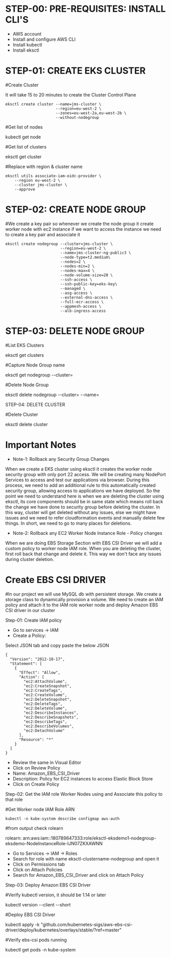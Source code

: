 # STEP-00: PRE-REQUISITES: INSTALL CLI'S

- AWS account 
- Install and configure AWS CLI
- Install kubectl
- Install eksctl

# STEP-01: CREATE EKS CLUSTER

#Create Cluster

It will take 15 to 20 minutes to create the Cluster Control Plane 

    eksctl create cluster --name=jms-cluster \
                          --region=eu-west-2 \
                          --zones=eu-west-2a,eu-west-2b \
                          --without-nodegroup 

#Get list of nodes

  kubectl get node

#Get list of clusters

  eksctl get cluster 

#Replace with region & cluster name

    eksctl utils associate-iam-oidc-provider \
        --region eu-west-2 \
        --cluster jms-cluster \
        --approve

# STEP-02: CREATE NODE GROUP

#We create a key pair so whenever we create the node group it create worker node with ec2 instance if we want to access the instance we need to create a key pair and associate it

    eksctl create nodegroup --cluster=jms-cluster \
                            --region=eu-west-2 \
                            --name=jms-cluster-ng-public3 \
                            --node-type=t2.medium\
                            --nodes=2 \
                            --nodes-min=2 \
                            --nodes-max=4 \
                            --node-volume-size=20 \
                            --ssh-access \
                            --ssh-public-key=eks-key\
                            --managed \
                            --asg-access \
                            --external-dns-access \
                            --full-ecr-access \
                            --appmesh-access \
                            --alb-ingress-access 

# STEP-03: DELETE NODE GROUP

#List EKS Clusters

  eksctl get clusters

#Capture Node Group name

  eksctl get nodegroup --cluster=<clusterName>

#Delete Node Group

  eksctl delete nodegroup --cluster=<clusterName> --name=<nodegroupName>

STEP-04: DELETE CLUSTER

#Delete Cluster

  eksctl delete cluster <clusterName>

# Important Notes

- Note-1: Rollback any Security Group Changes

When we create a EKS cluster using eksctl it creates the worker node security group with only port 22 access.
We will be creating many NodePort Services to access and test our applications via browser.
During this process, we need to add an additional rule to this automatically created security group, allowing access to  applications we have deployed.
So the point we need to understand here is when we are deleting the cluster using eksctl, its core components should be in same state which means roll back the change we have done to security group before deleting the cluster.
In this way, cluster will get deleted without any issues, else we might have issues and we need to refer cloudformation events and manually delete few things. In short, we need to go to many places for deletions.

- Note-2: Rollback any EC2 Worker Node Instance Role - Policy changes

When we are doing EBS Storage Section with EBS CSI Driver we will add a custom policy to worker node IAM role.
When you are deleting the cluster, first roll back that change and delete it.
This way we don't face any issues during cluster deletion.

# Create EBS CSI DRIVER 
#In our project we will use MySQL db with persistent storage. We create a storage class to dynamically provision a volume. We need to create an IAM policy and attach it to the IAM role worker node and deploy Amazon EBS CSI driver in our cluster

Step-01: Create IAM policy 

- Go to services -> IAM
- Create a Policy:

Select JSON tab and copy paste the below JSON

    {
      "Version": "2012-10-17",
      "Statement": [
        {
          "Effect": "Allow",
          "Action": [
            "ec2:AttachVolume",
            "ec2:CreateSnapshot",
            "ec2:CreateTags",
            "ec2:CreateVolume",
            "ec2:DeleteSnapshot",
            "ec2:DeleteTags",
            "ec2:DeleteVolume",
            "ec2:DescribeInstances",
            "ec2:DescribeSnapshots",
            "ec2:DescribeTags",
            "ec2:DescribeVolumes",
            "ec2:DetachVolume"
          ],
          "Resource": "*"
        }
      ]
    }

- Review the same in Visual Editor
- Click on Review Policy
- Name: Amazon_EBS_CSI_Driver
- Description: Policy for EC2 instances to access Elastic Block Store
- Click on Create Policy

Step-02: Get the IAM role Worker Nodes using and Associate this policy to that role

#Get Worker node IAM Role ARN

    kubectl -n kube-system describe configmap aws-auth

#from output check rolearn

rolearn: arn:aws:iam::180789647333:role/eksctl-eksdemo1-nodegroup-eksdemo-NodeInstanceRole-IJN07ZKXAWNN

- Go to Services -> IAM -> Roles
- Search for role with name eksctl-clustername-nodegroup and open it
- Click on Permissions tab
- Click on Attach Policies
- Search for Amazon_EBS_CSI_Driver and click on Attach Policy

Step-03: Deploy Amazon EBS CSI Driver

#Verify kubectl version, it should be 1.14 or later

  kubectl version --client --short

#Deploy EBS CSI Driver

  kubectl apply -k "github.com/kubernetes-sigs/aws-ebs-csi-driver/deploy/kubernetes/overlays/stable/?ref=master"

#Verify ebs-csi pods running

  kubectl get pods -n kube-system
